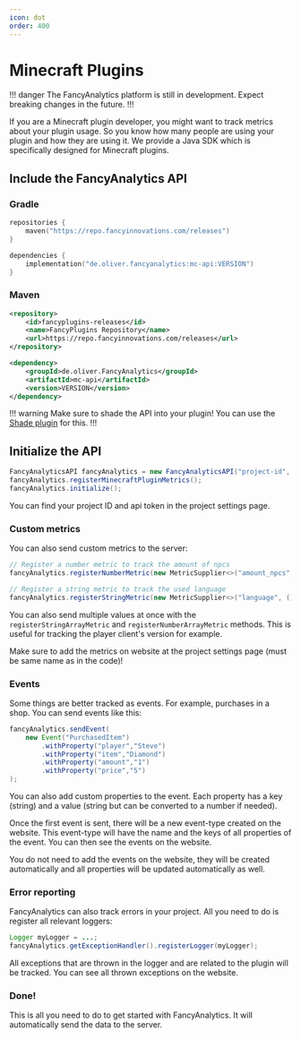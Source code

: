 ```yaml
---
icon: dot
order: 400
---
```


# Minecraft Plugins

!!! danger
The FancyAnalytics platform is still in development. Expect breaking changes in the future.
!!!

If you are a Minecraft plugin developer, you might want to track metrics about your plugin usage.
So you know how many people are using your plugin and how they are using it.
We provide a Java SDK which is specifically designed for Minecraft plugins.

## Include the FancyAnalytics API

### Gradle

```kotlin
repositories {
    maven("https://repo.fancyinnovations.com/releases")
}
```

```kotlin
dependencies {
    implementation("de.oliver.fancyanalytics:mc-api:VERSION")
}
```

### Maven

```xml
<repository>
    <id>fancyplugins-releases</id>
    <name>FancyPlugins Repository</name>
    <url>https://repo.fancyinnovations.com/releases</url>
</repository>
```

```xml
<dependency>
    <groupId>de.oliver.FancyAnalytics</groupId>
    <artifactId>mc-api</artifactId>
    <version>VERSION</version>
</dependency>
```

!!! warning
Make sure to shade the API into your plugin! You can use the [Shade plugin](https://imperceptiblethoughts.com/shadow/) for this.
!!!

## Initialize the API

```java
FancyAnalyticsAPI fancyAnalytics = new FancyAnalyticsAPI("project-id", "api-token");
fancyAnalytics.registerMinecraftPluginMetrics();
fancyAnalytics.initialize();
```

You can find your project ID and api token in the project settings page.

### Custom metrics

You can also send custom metrics to the server:

```java
// Register a number metric to track the amount of npcs
fancyAnalytics.registerNumberMetric(new MetricSupplier<>("amount_npcs", () -> npcManager.getNpcs().size()));

// Register a string metric to track the used language
fancyAnalytics.registerStringMetric(new MetricSupplier<>("language", () -> languageManager.getLanguage()));
```

You can also send multiple values at once with the `registerStringArrayMetric` and `registerNumberArrayMetric` methods.
This is useful for tracking the player client's version for example.

Make sure to add the metrics on website at the project settings page (must be same name as in the code)!

### Events

Some things are better tracked as events. For example, purchases in a shop. You can send events like this:

```java
fancyAnalytics.sendEvent(
    new Event("PurchasedItem")
        .withProperty("player","Steve")
        .withProperty("item","Diamond")
        .withProperty("amount","1")
        .withProperty("price","5")
);
```

You can also add custom properties to the event. Each property has a key (string) and a value (string but can be
converted to a number if needed).

Once the first event is sent, there will be a new event-type created on the website. This event-type will have the name
and the keys of all properties of the event. You can then see the events on the website.

You do not need to add the events on the website, they will be created automatically and all properties will be updated
automatically as well.

### Error reporting

FancyAnalytics can also track errors in your project. All you need to do is register all relevant loggers:

```java
Logger myLogger = ...;
fancyAnalytics.getExceptionHandler().registerLogger(myLogger);
``` 

All exceptions that are thrown in the logger and are related to the plugin will be tracked. You can see all thrown
exceptions on the website.

### Done!

This is all you need to do to get started with FancyAnalytics. It will automatically send the data to the server.
